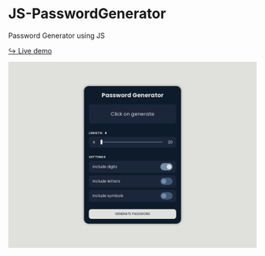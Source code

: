 # JS-PasswordGenerator
Password Generator using JS

<a href="https://issakass.github.io/JS-PasswordGenerator/" >↪ Live demo</a>

<img align="center" src="preview.png" alt="Preview Image" />
